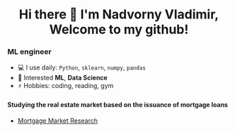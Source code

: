 <h1 align="center">Hi there 👋 I'm Nadvorny Vladimir, Welcome to my github!</a> 

### ML engineer

- 💻 I use daily: `Python`, `sklearn`, `numpy`, `pandas`
- 💬 Interested **ML**, **Data Science**
- ⚡️ Hobbies: coding, reading, gym


#### Studying the real estate market based on the issuance of mortgage loans

- [Mortgage Market Research](https://github.com/VladimirVolkodaw/VladimirVolkodaw/blob/main/Project.ipynb)